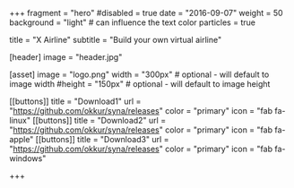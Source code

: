 +++
fragment = "hero"
#disabled = true
date = "2016-09-07"
weight = 50
background = "light" # can influence the text color
particles = true

title = "X Airline"
subtitle = "Build your own virtual airline"

[header]
  image = "header.jpg"

[asset]
  image = "logo.png"
  width = "300px" # optional - will default to image width
  #height = "150px" # optional - will default to image height


[[buttons]]
  title = "Download1"
  url = "https://github.com/okkur/syna/releases"
  color = "primary"
  icon = "fab fa-linux"
[[buttons]]
  title = "Download2"
  url = "https://github.com/okkur/syna/releases"
  color = "primary"
  icon = "fab fa-apple"
[[buttons]]
  title = "Download3"
  url = "https://github.com/okkur/syna/releases"
  color = "primary"
  icon = "fab fa-windows"


+++
